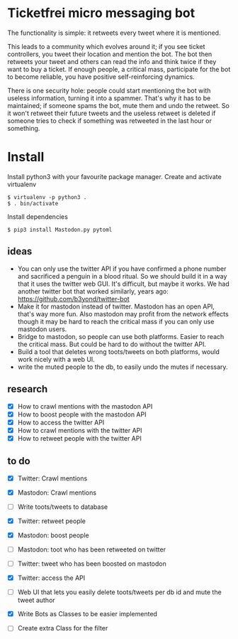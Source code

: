 # Ticketfrei micro messaging bot

<!-- This mastodon/twitter bot has one purpose - breaking the law. -->

The functionality is simple: it retweets every tweet where it is mentioned.

This leads to a community which evolves around it; if you see ticket controllers, you tweet their location and mention the bot. The bot then retweets your tweet and others can read the info and think twice if they want to buy a ticket. If enough people, a critical mass, participate for the bot to become reliable, you have positive self-reinforcing dynamics.

There is one security hole: people could start mentioning the bot with useless information, turning it into a spammer. That's why it has to be maintained; if someone spams the bot, mute them and undo the retweet. So it won't retweet their future tweets and the useless retweet is deleted if someone tries to check if something was retweeted in the last hour or something.


# Install

Install python3 with your favourite package manager.
Create and activate virtualenv
```shell
$ virtualenv -p python3 .
$ . bin/activate
```
Install dependencies
```shell
$ pip3 install Mastodon.py pytoml
```

## ideas

* You can only use the twitter API if you have confirmed a phone number and sacrificed a penguin in a blood ritual. So we should build it in a way that it uses the twitter web GUI. It's difficult, but maybe it works. We had another twitter bot that worked similarly, years ago: https://github.com/b3yond/twitter-bot
* Make it for mastodon instead of twitter. Mastodon has an open API, that's way more fun. Also mastodon may profit from the network effects though it may be hard to reach the critical mass if you can only use mastodon users. 
* Bridge to mastodon, so people can use both platforms. Easier to reach the critical mass. But could be hard to do without the twitter API.
* Build a tool that deletes wrong toots/tweets on both platforms, would work nicely with a web UI.
* write the muted people to the db, to easily undo the mutes if necessary.

## research

- [x] How to crawl mentions with the mastodon API
- [x] How to boost people with the mastodon API
- [x] How to access the twitter API
- [x] How to crawl mentions with the twitter API
- [x] How to retweet people with the twitter API

## to do

- [x] Twitter: Crawl mentions
- [x] Mastodon: Crawl mentions
- [ ] Write toots/tweets to database
- [x] Twitter: retweet people
- [x] Mastodon: boost people
- [ ] Mastodon: toot who has been retweeted on twitter
- [ ] Twitter: tweet who has been boosted on mastodon
- [x] Twitter: access the API
- [ ] Web UI that lets you easily delete toots/tweets per db id and mute the tweet author
- [x] Write Bots as Classes to be easier implemented
- [ ] Create extra Class for the filter


